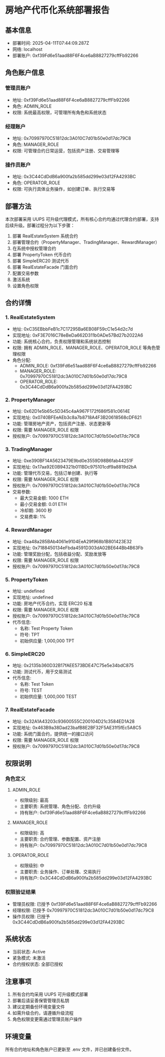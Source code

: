 # 房地产代币化系统部署报告

## 基本信息
- 部署时间: 2025-04-11T07:44:09.287Z
- 网络: localhost
- 部署账户: 0xf39Fd6e51aad88F6F4ce6aB8827279cffFb92266

## 角色账户信息
### 管理员账户
- 地址: 0xf39Fd6e51aad88F6F4ce6aB8827279cffFb92266
- 角色: ADMIN_ROLE
- 权限: 系统最高权限，可管理所有角色和系统状态

### 经理账户
- 地址: 0x70997970C51812dc3A010C7d01b50e0d17dc79C8
- 角色: MANAGER_ROLE
- 权限: 可管理合约日常运营，包括资产注册、交易管理等

### 操作员账户
- 地址: 0x3C44CdDdB6a900fa2b585dd299e03d12FA4293BC
- 角色: OPERATOR_ROLE
- 权限: 可执行具体业务操作，如创建订单、执行交易等

## 部署方法
本次部署采用 UUPS 可升级代理模式，所有核心合约均通过代理合约部署，支持后续升级。部署过程分为以下步骤：
1. 部署 RealEstateSystem 系统合约
2. 部署管理合约（PropertyManager、TradingManager、RewardManager）
3. 在系统中授权管理合约
4. 部署 PropertyToken 代币合约
5. 部署 SimpleERC20 测试代币
6. 部署 RealEstateFacade 门面合约
7. 配置交易参数
8. 激活系统
9. 设置角色权限

## 合约详情

### 1. RealEstateSystem
- 地址: 0xC35EBbbFeB1c7C17295Ba6EB08F59cC1e54d2c7d
- 实现地址: 0xF3E7016C78eBeDa662D311b0ADe57Bd27b2022A6
- 功能: 系统核心合约，负责权限管理和系统状态控制
- 权限: 拥有 ADMIN_ROLE、MANAGER_ROLE、OPERATOR_ROLE 等角色管理权限
- 角色分配:
  - ADMIN_ROLE: 0xf39Fd6e51aad88F6F4ce6aB8827279cffFb92266
  - MANAGER_ROLE: 0x70997970C51812dc3A010C7d01b50e0d17dc79C8
  - OPERATOR_ROLE: 0x3C44CdDdB6a900fa2b585dd299e03d12FA4293BC

### 2. PropertyManager
- 地址: 0x62D1e5b65c5D345c4aA967F172f686f581c0614E
- 实现地址: 0x0740BFEeAEb3c8a7b8718A4F3B20618568cDF621
- 功能: 管理房地产资产，包括资产注册、状态更新等
- 权限: 需要 MANAGER_ROLE 权限
- 授权账户: 0x70997970C51812dc3A010C7d01b50e0d17dc79C8

### 3. TradingManager
- 地址: 0xe390BF14A5623479E9bd0e3559D98B6fab44251F
- 实现地址: 0x17aa92E0B94321b011BDc975101cdf9a8819d2bA
- 功能: 管理代币交易，包括订单创建、执行等
- 权限: 需要 MANAGER_ROLE 权限
- 授权账户: 0x70997970C51812dc3A010C7d01b50e0d17dc79C8
- 交易参数:
  - 最大交易金额: 1000 ETH
  - 最小交易金额: 0.01 ETH
  - 冷却期: 3600 秒
  - 交易费率: 1%

### 4. RewardManager
- 地址: 0xa48a285BAb4061e9104EeA29f968b1B801423E32
- 实现地址: 0x7188450134eFbda4591D303dA02BE644Bb4B63Fb
- 功能: 管理奖励分配，包括收益分配、奖励发放等
- 权限: 需要 MANAGER_ROLE 权限
- 授权账户: 0x70997970C51812dc3A010C7d01b50e0d17dc79C8

### 5. PropertyToken
- 地址: undefined
- 实现地址: undefined
- 功能: 房地产代币合约，实现 ERC20 标准
- 权限: 需要 MANAGER_ROLE 权限
- 授权账户: 0x70997970C51812dc3A010C7d01b50e0d17dc79C8
- 代币信息:
  - 名称: Test Property Token
  - 符号: TPT
  - 初始供应量: 1,000,000 TPT

### 6. SimpleERC20
- 地址: 0x2135b360D32B17fAEE573BDE47C75e5e34bdC875
- 功能: 测试代币，用于交易测试
- 代币信息:
  - 名称: Test Token
  - 符号: TEST
  - 初始供应量: 1,000,000 TEST

### 7. RealEstateFacade
- 地址: 0x32A1A43203c93600555C200104D21c3584ED1A28
- 实现地址: 0x463B9a38Dad23bafB8E2BF32F5AE31f5fEc5A8C5
- 功能: 系统门面合约，提供统一的接口访问
- 权限: 需要 MANAGER_ROLE 权限
- 授权账户: 0x70997970C51812dc3A010C7d01b50e0d17dc79C8

## 权限说明
### 角色定义
1. ADMIN_ROLE
   - 权限级别: 最高
   - 主要职责: 系统管理、角色分配、合约升级
   - 持有账户: 0xf39Fd6e51aad88F6F4ce6aB8827279cffFb92266

2. MANAGER_ROLE
   - 权限级别: 高
   - 主要职责: 合约管理、参数配置、资产注册
   - 持有账户: 0x70997970C51812dc3A010C7d01b50e0d17dc79C8

3. OPERATOR_ROLE
   - 权限级别: 中
   - 主要职责: 业务操作、订单处理、交易执行
   - 持有账户: 0x3C44CdDdB6a900fa2b585dd299e03d12FA4293BC

### 权限验证结果
- 管理员权限: 已授予 0xf39Fd6e51aad88F6F4ce6aB8827279cffFb92266
- 经理权限: 已授予 0x70997970C51812dc3A010C7d01b50e0d17dc79C8
- 操作员权限: 已授予 0x3C44CdDdB6a900fa2b585dd299e03d12FA4293BC

## 系统状态
- 当前状态: Active
- 紧急模式: 未激活
- 合约授权状态: 全部已授权

## 注意事项
1. 所有合约均采用 UUPS 可升级模式部署
2. 部署后请妥善保管管理员私钥
3. 建议定期备份环境变量文件
4. 如需升级合约，请遵循升级流程
5. 角色权限变更需通过管理员账户操作

## 环境变量
所有合约地址和角色账户已更新至 .env 文件，并已创建备份文件。
